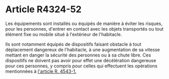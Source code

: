 # Article R4324-52

Les équipements sont installés ou équipés de manière à éviter les risques, pour les personnes, d'entrer en contact avec les objets transportés ou tout élément fixe ou mobile situé à l'extérieur de l'habitacle. 
  
  
Ils sont notamment équipés de dispositifs faisant obstacle à tout déplacement dangereux de l'habitacle, à une augmentation de sa vitesse mettant en danger la sécurité des personnes ou à sa chute libre. Ces dispositifs ne doivent pas avoir pour effet une décélération dangereuse pour ces personnes, y compris pour celles qui effectuent les opérations mentionnées à [l'article R. 4543-1.][1]

 [1]: /affichCodeArticle.do?cidTexte=LEGITEXT000006072050&idArticle=LEGIARTI000019939213&dateTexte=&categorieLien=cid